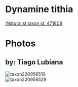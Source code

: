 
Dynamine tithia
===============
  
[iNaturalist taxon id: 471808](https://www.inaturalist.org/taxa/471808)
# Photos

## by: Tiago Lubiana
  
![taxon220956510](https://inaturalist-open-data.s3.amazonaws.com/photos/236771483/medium.jpeg)  
![taxon220956529](https://inaturalist-open-data.s3.amazonaws.com/photos/236771511/medium.jpeg)